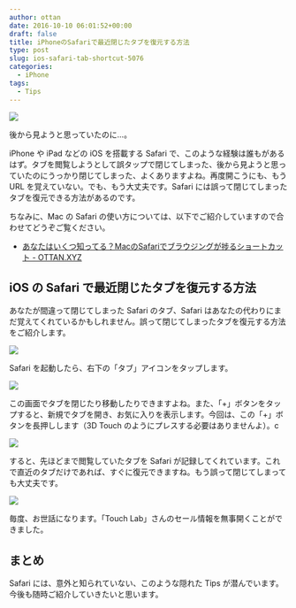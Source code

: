```yaml
---
author: ottan
date: 2016-10-10 06:01:52+00:00
draft: false
title: iPhoneのSafariで最近閉じたタブを復元する方法
type: post
slug: ios-safari-tab-shortcut-5076
categories:
  - iPhone
tags:
  - Tips
---
```


![](/uploads/2016/10/161010-57fb2ba32b741.jpg)

後から見ようと思っていたのに…。

iPhone や iPad などの iOS を搭載する Safari で、このような経験は誰もがあるはず。タブを閲覧しようとして誤タップで閉じてしまった、後から見ようと思っていたのにうっかり閉じてしまった、よくありますよね。再度開こうにも、もう URL を覚えていない。でも、もう大丈夫です。Safari には誤って閉じてしまったタブを復元できる方法があるのです。

ちなみに、Mac の Safari の使い方については、以下でご紹介していますので合わせてどうぞご覧ください。

* [あなたはいくつ知ってる？MacのSafariでブラウジングが捗るショートカット - OTTAN.XYZ](/posts/2016/09/safari-keyboard-shortcut-4877/)

## iOS の Safari で最近閉じたタブを復元する方法

あなたが間違って閉じてしまった Safari のタブ、Safari はあなたの代わりにまだ覚えてくれているかもしれません。誤って閉じてしまったタブを復元する方法をご紹介します。

![](/uploads/2016/10/161010-57fb2c7dc5b22.png)

Safari を起動したら、右下の「タブ」アイコンをタップします。

![](/uploads/2016/10/161010-57fb2c843e765.png)

この画面でタブを閉じたり移動したりできますよね。また、「+」ボタンをタップすると、新規でタブを開き、お気に入りを表示します。今回は、この「+」ボタンを長押しします（3D Touch のようにプレスする必要はありませんよ）。c

![](/uploads/2016/10/161010-57fb2c89d4a00.png)

すると、先ほどまで閲覧していたタブを Safari が記録してくれています。これで直近のタブだけであれば、すぐに復元できますね。もう誤って閉じてしまっても大丈夫です。

![](/uploads/2016/10/161010-57fb2c8f1c8ef.png)

毎度、お世話になります。「Touch Lab」さんのセール情報を無事開くことができました。

## まとめ

Safari には、意外と知られていない、このような隠れた Tips が潜んでいます。今後も随時ご紹介していきたいと思います。
